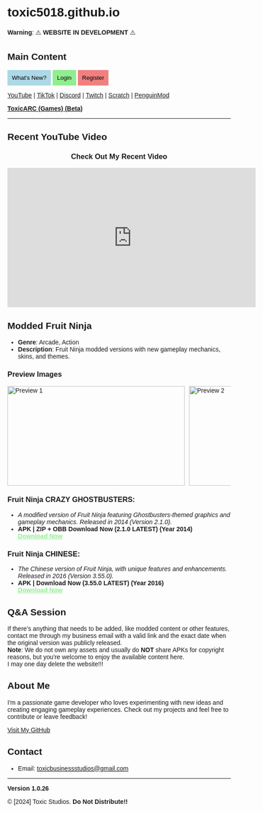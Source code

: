 # toxic5018.github.io

**Warning**: ⚠️ **WEBSITE IN DEVELOPMENT** ⚠️

## Main Content
<div style="display: flex; justify-content: space-between;">

  <!-- Left Side: What's New? -->
  <div style="width: 70%;">
    <button onclick="document.getElementById('whatsNewModal').style.display='block'" style="font-family: Arial, sans-serif; padding: 10px; background-color: lightblue; border: none; cursor: pointer;">What's New?</button>
    <button onclick="document.getElementById('loginModal').style.display='block'" style="font-family: Arial, sans-serif; padding: 10px; background-color: lightgreen; border: none; cursor: pointer;">Login</button>
    <button onclick="document.getElementById('registerModal').style.display='block'" style="font-family: Arial, sans-serif; padding: 10px; background-color: lightcoral; border: none; cursor: pointer;">Register</button>
  </div>

</div>

<!-- Social Media Links Below -->
[YouTube](https://www.youtube.com/playlist?list=PLd5gJYrm0hoCmzNHopuUjmZktYtvLd4qy) | [TikTok](https://www.tiktok.com/@toxic5018yt) | [Discord](https://discord.gg/5PQ68Sgqav) | [Twitch](https://www.twitch.tv/toxic5018) | [Scratch](https://scratch.mit.edu/users/JavaStudiosGaming/) | [PenguinMod](https://penguinmod.com/profile?user=toxic5018)

**[ToxicARC (Games) (Beta)](https://fusion-studios.itch.io/)**

---

## Recent YouTube Video
<div style="text-align: center;">
  <h3>Check Out My Recent Video</h3>
  <iframe width="560" height="315" src="https://www.youtube.com/embed?listType=playlist&list=PLd5gJYrm0hoCmzNHopuUjmZktYtvLd4qy&autoplay=1" frameborder="0" allow="accelerometer; autoplay; encrypted-media; gyroscope; picture-in-picture" allowfullscreen></iframe>
</div>

## Modded Fruit Ninja
- **Genre**: Arcade, Action  
- **Description**: Fruit Ninja modded versions with new gameplay mechanics, skins, and themes.

### Preview Images
<div style="display: flex; overflow-x: scroll;">
  <img src="https://play-lh.googleusercontent.com/V9WnBLaWFXUSTVXvAYsXTsZWTEFPgiGE82dpuFKXpXePXxddHo2NHNlaeL4DN0Jdyq8=w526-h296-rw" alt="Preview 1" width="400" height="225" style="margin-right: 10px;"/>
  <img src="https://play-lh.googleusercontent.com/s_tPMlpmk_9vzX3523Lk4ttR_IeQGqxOrkKVqLJtexX6EKTlWt1YLW8i18DHormKmg=w526-h296-rw" alt="Preview 2" width="400" height="225" style="margin-right: 10px;"/>
  <img src="https://play-lh.googleusercontent.com/dc31RwBORfwWBbMTgQinBROdMcsGUGPqRxlJI1RF1irAjR2x45TqQtJdqFqbDVX7rR8=w526-h296-rw" alt="Preview 3" width="400" height="225" style="margin-right: 10px;"/>
  <img src="https://play-lh.googleusercontent.com/R5kUH26mDQWD3Tj3UorhtibsDq7Qipa6LVqUsGb58pqCL_FnXxWF9yyfxFQ0fxpb5G9q=w526-h296-rw" alt="Preview 4" width="400" height="225" style="margin-right: 10px;"/>
</div>

### Fruit Ninja CRAZY GHOSTBUSTERS:
- *A modified version of Fruit Ninja featuring Ghostbusters-themed graphics and gameplay mechanics. Released in 2014 (Version 2.1.0).*  
- **APK | ZIP + OBB Download Now (2.1.0 LATEST) (Year 2014)**  
  <a href="https://www.mediafire.com/file/p281pfhcgdipw8n/Fruit_Ninja_Ghostbusters_Mod_By_Superstrongtaner_%2528Revised%2529.zip/file" target="_blank" style="font-family: Arial, sans-serif; font-weight: bold; color: lightgreen;">Download Now</a>

### Fruit Ninja CHINESE:
- *The Chinese version of Fruit Ninja, with unique features and enhancements. Released in 2016 (Version 3.55.0).*  
- **APK | Download Now (3.55.0 LATEST) (Year 2016)**  
  <a href="https://www.mediafire.com/file/gqi330uzno5ka0d/Fruit_Ninja_Chinese_%2528Revised%2529.apk/file" target="_blank" style="font-family: Arial, sans-serif; font-weight: bold; color: lightgreen;">Download Now</a>

## Q&A Session
If there’s anything that needs to be added, like modded content or other features, contact me through my business email with a valid link and the exact date when the original version was publicly released.  
**Note**: We do not own any assets and usually do **NOT** share APKs for copyright reasons, but you’re welcome to enjoy the available content here.  
I may one day delete the website!!!

## About Me
I'm a passionate game developer who loves experimenting with new ideas and creating engaging gameplay experiences. Check out my projects and feel free to contribute or leave feedback!

[Visit My GitHub](https://github.com/toxic5018)

## Contact
- Email: [toxicbusinessstudios@gmail.com](mailto:toxicbusinessstudios@gmail.com)

---

**Version 1.0.26**

© [2024] Toxic Studios. **Do Not Distribute!!**

<!-- AdSense Script for Ads -->
<script async src="https://pagead2.googlesyndication.com/pagead/js/adsbygoogle.js?client=ca-pub-2851265996786440" crossorigin="anonymous"></script>
<!-- ad_display0 -->
<ins class="adsbygoogle"
     style="display:block"
     data-ad-client="ca-pub-2851265996786440"
     data-ad-slot="8926450639"
     data-ad-format="auto"
     data-full-width-responsive="true"></ins>
<script>
     (adsbygoogle = window.adsbygoogle || []).push({});
</script>

<!-- Theme Script: Detect System Theme (Dark/Light Mode) -->
<script>
  const prefersDarkScheme = window.matchMedia("(prefers-color-scheme: dark)");
  const body = document.body;
  const modal = document.getElementById('whatsNewModal');
  const modalContent = document.querySelector('.modal-content');

  // Function to update the background based on the system theme
  function updateTheme() {
    if (prefersDarkScheme.matches) {
      body.style.backgroundColor = "#121212"; // Dark background
      body.style.color = "#fff"; // Light text color
      modalContent.style.backgroundColor = "#333"; // Dark modal background
    } else {
      body.style.backgroundColor = "#ffffff"; // Light background
      body.style.color = "#000"; // Dark text color
      modalContent.style.backgroundColor = "#fefefe"; // Light modal background
    }
  }

  // Apply the theme on page load
  updateTheme();

  // Listen for changes in system theme preference
  prefersDarkScheme.addEventListener("change", updateTheme);
</script>

<!-- Font Link for 'Sen' -->
<link href="https://fonts.googleapis.com/css2?family=Sen:wght@400;600&display=swap" rel="stylesheet">

<!-- CSS Style for Sen Font -->
<style>
  body {
    font-family: 'Sen', sans-serif;
  }

  /* Apply Arial font to download links */
  a {
    font-family: Arial, sans-serif;
  }

  /* Modal Style */
  #whatsNewModal, #loginModal, #registerModal, #redirectModal {
    display: none;
    position: fixed;
    z-index: 1;
    left: 0;
    top: 0;
    width: 100%;
    height: 100%;
    background-color: rgba(0, 0, 0, 0.4);
    padding-top: 60px;
  }

  /* Modal Content */
  .modal-content {
    margin: 5% auto;
    padding: 20px;
    border: 1px solid #888;
    width: 80%;
    max-width: 500px;
    background-color: lightgray;
    color: black;
  }

  /* Close Button */
  .close {
    color: #aaa;
    float: right;
    font-size: 28px;
    font-weight: bold;
  }

  .close:hover,
  .close:focus {
    color: black;
    text-decoration: none;
    cursor: pointer;
  }

  /* Toast Notification Style */
  .toast {
    position: fixed;
    bottom: 20px;
    left: 50%;
    transform: translateX(-50%);
    background-color: lightgray;
    color: black;
    padding: 10px;
    border-radius: 5px;
    display: none;
  }
</style>

<!-- Modal for What's New -->
<div id="whatsNewModal">
  <div class="modal-content">
    <span class="close" onclick="document.getElementById('whatsNewModal').style.display='none'">&times;</span>
    <h2>What's New?</h2>
    <p><strong>Version: 1.026</strong></p>
    <p><strong>- Major Updates:</strong></p>
    <ul>
      <li>Fixed bugs in the website functionality</li>
      <li>Minor improvements for better performance</li>
    </ul>
  </div>
</div>

<!-- Modal for Login -->
<div id="loginModal">
  <div class="modal-content">
    <span class="close" onclick="document.getElementById('loginModal').style.display='none'">&times;</span>
    <h2>Login</h2>
    <input type="email" id="email" placeholder="Email" style="width: 100%; padding: 10px; margin: 5px 0;">
    <input type="password" id="password" placeholder="Password" style="width: 100%; padding: 10px; margin: 5px 0;">
    <button onclick="login()" style="padding: 10px; width: 100%; background-color: lightblue; border: none;">Login</button>
  </div>
</div>

<!-- Modal for Register -->
<div id="registerModal">
  <div class="modal-content">
    <span class="close" onclick="document.getElementById('registerModal').style.display='none'">&times;</span>
    <h2>Registration Page</h2>
    <input type="text" id="username" placeholder="Username" style="width: 100%; padding: 10px; margin: 5px 0;">
    <input type="email" id="email" placeholder="Email" style="width: 100%; padding: 10px; margin: 5px 0;">
    <input type="password" id="password" placeholder="Password (Min 10 characters)" style="width: 100%; padding: 10px; margin: 5px 0;">
    <button onclick="register()" style="padding: 10px; width: 100%; background-color: lightblue; border: none;">Register</button>
  </div>
</div>

<!-- Modal for Redirect -->
<div id="redirectModal">
  <div class="modal-content">
    <span class="close" onclick="document.getElementById('redirectModal').style.display='none'">&times;</span>
    <h2>You will be redirected to <span id="redirectLink"></span> in a new tab, are you sure?</h2>
    <button onclick="continueRedirect()" style="background-color: lightgreen; padding: 10px;">Continue</button>
    <button onclick="document.getElementById('redirectModal').style.display='none'" style="background-color: lightcoral; padding: 10px;">Cancel</button>
  </div>
</div>

<script type="module">
  // Import the functions you need from the Firebase SDK
  import { initializeApp } from "https://www.gstatic.com/firebasejs/11.0.2/firebase-app.js";
  import { getAuth, createUserWithEmailAndPassword } from "https://www.gstatic.com/firebasejs/11.0.2/firebase-auth.js";
  import { getAnalytics } from "https://www.gstatic.com/firebasejs/11.0.2/firebase-analytics.js";

  // Firebase Configuration
  const firebaseConfig = {
    apiKey: "AIzaSyAhg1frF8MCqWDUELGhogsSwIeQ0GB2gOw",
    authDomain: "toxicstudios-128d1.firebaseapp.com",
    projectId: "toxicstudios-128d1",
    storageBucket: "toxicstudios-128d1.firebasestorage.app",
    messagingSenderId: "253720176764",
    appId: "1:253720176764:web:aa5ca44a6aafcaa4f001f9",
    measurementId: "G-XQ24EWCB3V"
  };

  // Initialize Firebase
  const app = initializeApp(firebaseConfig);
  const auth = getAuth(app);
  const analytics = getAnalytics(app);

  // Registration Function
  function register() {
    const username = document.getElementById('username').value;
    const email = document.getElementById('email').value;
    const password = document.getElementById('password').value;

    if (username && email && password.length >= 10) {
      createUserWithEmailAndPassword(auth, email, password)
        .then((userCredential) => {
          // Registered successfully
          const user = userCredential.user;
          alert('Registration successful! Welcome, ' + username);
          document.getElementById('registerModal').style.display = 'none';
        })
        .catch((error) => {
          const errorCode = error.code;
          const errorMessage = error.message;
          alert('Error: ' + errorMessage);
        });
    } else {
      alert('Please ensure all fields are filled and the password is at least 10 characters long');
    }
  }
</script>

<!-- Toast Notification -->
<div id="toast" class="toast">Login and/or Password is incorrect</div>

<script>
  function login() {
    const email = document.getElementById('email').value;
    const password = document.getElementById('password').value;
    
    if (email === 'test@example.com' && password === 'password123') {
      alert('Login successful');
      document.getElementById('loginModal').style.display = 'none';
    } else {
      const toast = document.getElementById('toast');
      toast.style.display = 'block';
      setTimeout(() => toast.style.display = 'none', 2500);
    }
  }

function register() {
  const username = document.getElementById('username').value;
  const email = document.getElementById('email').value;
  const password = document.getElementById('password').value;

  if (username && email && password.length >= 10) {
    // Proceed with Firebase registration
    alert('Registration successful');
    document.getElementById('registerModal').style.display = 'none';
  } else {
    alert('Please ensure all fields are filled and the password is at least 10 characters long');
  }
}
  
  function continueRedirect() {
    const link = document.getElementById('redirectLink').innerText;
    window.open(link, '_blank');
    document.getElementById('redirectModal').style.display = 'none';
  }

  function redirect(link) {
    document.getElementById('redirectLink').innerText = link;
    document.getElementById('redirectModal').style.display = 'block';
  }
</script>
